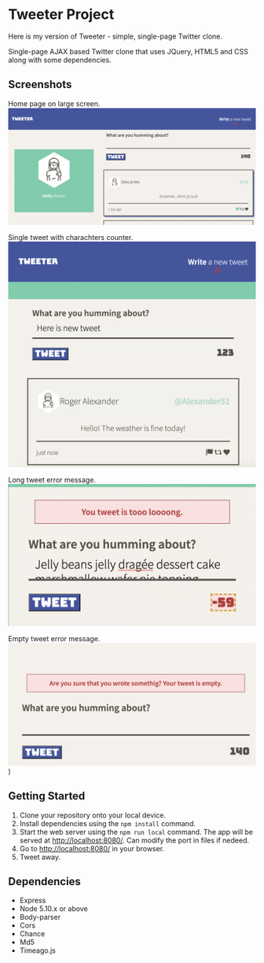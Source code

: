 # Tweeter Project

Here is my version of Tweeter - simple, single-page Twitter clone.

Single-page AJAX based Twitter clone that uses JQuery, HTML5 and CSS along with some dependencies.

## Screenshots

Home page on large screen.
!["Screenshot of starting page"](https://github.com/OlgaShilenkova/tweeter-copy/blob/master/docs/starting-page.png)

Single tweet with charachters counter.
!["Screenshot of one tweet"](https://github.com/OlgaShilenkova/tweeter-copy/blob/master/docs/tweet-box.png)

Long tweet error message.
!["Long tweet error"](https://github.com/OlgaShilenkova/tweeter-copy/blob/master/docs/long-tweet.png?raw=true)

Empty tweet error message.
!["Empty tweet error"](https://github.com/OlgaShilenkova/tweeter-copy/blob/master/docs/empty-tweet.png?raw=true))

## Getting Started

1. Clone your repository onto your local device.
2. Install dependencies using the `npm install` command.
3. Start the web server using the `npm run local` command.
   The app will be served at <http://localhost:8080/>. Can modify the port in files if nedeed.
4. Go to <http://localhost:8080/> in your browser.
5. Tweet away.

## Dependencies

- Express
- Node 5.10.x or above
- Body-parser
- Cors
- Chance
- Md5
- Timeago.js
